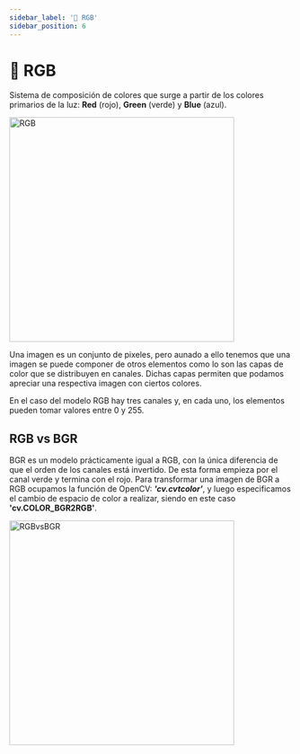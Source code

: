 ```yaml
---
sidebar_label: '🤹 RGB'
sidebar_position: 6
---
```


# 🤹 RGB

Sistema de composición de colores que surge a partir de los colores primarios de la luz: **Red** (rojo), **Green** (verde) y **Blue** (azul).

<img src="/img/procesamiento-de-imagenes/espacios-de-color/RGB.jpeg" alt="RGB" width="400"/>

Una imagen es un conjunto de pixeles, pero aunado a ello tenemos que una imagen se puede componer de otros elementos como lo son las capas de color que se distribuyen en canales. Dichas capas permiten que podamos apreciar una respectiva imagen con ciertos colores.

En el caso del modelo RGB hay tres canales y, en cada uno, los elementos pueden tomar valores entre 0 y 255.

## RGB vs BGR

BGR es un modelo prácticamente igual a RGB, con la única diferencia de que el orden de los canales está invertido. De esta forma empieza por el canal verde y termina con el rojo. Para transformar una imagen de BGR a RGB ocupamos la función de OpenCV: **_'cv.cvtcolor'_**, y luego especificamos el cambio de espacio de color a realizar, siendo en este caso **'cv.COLOR_BGR2RGB'**.

<img src="/img/procesamiento-de-imagenes/espacios-de-color/RGBvsBGR.png" alt="RGBvsBGR" width="400"/>
